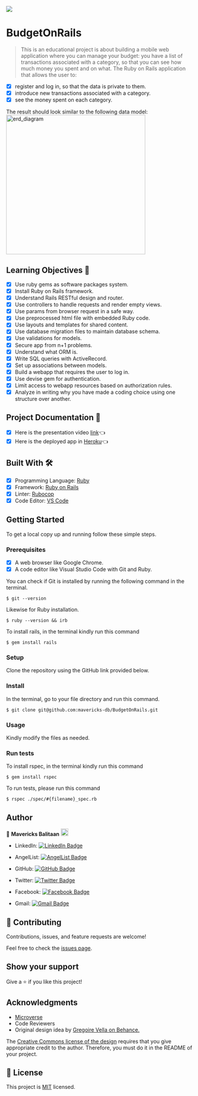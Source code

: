 ![](https://img.shields.io/badge/Microverse-blueviolet)

# BudgetOnRails

> This is an educational project is about building a mobile web application where you can manage your budget: you have a list of transactions associated with a category, so that you can see how much money you spent and on what. The Ruby on Rails application that allows the user to:
- [x] register and log in, so that the data is private to them.
- [x] introduce new transactions associated with a category.
- [x] see the money spent on each category.

The result should look similar to the following data model:
<img width="374" alt="erd_diagram" src="https://user-images.githubusercontent.com/98527559/188287544-68d6fb5b-a265-4001-b1ac-3dc74393d720.png">

## Learning Objectives 🔖
- [x] Use ruby gems as software packages system.
- [x] Install Ruby on Rails framework.
- [x] Understand Rails RESTful design and router.
- [x] Use controllers to handle requests and render empty views.
- [x] Use params from browser request in a safe way.
- [x] Use preprocessed html file with embedded Ruby code.
- [x] Use layouts and templates for shared content.
- [x] Use database migration files to maintain database schema.
- [x] Use validations for models.
- [x] Secure app from n+1 problems.
- [x] Understand what ORM is.
- [x] Write SQL queries with ActiveRecord.
- [x] Set up associations between models.
- [x] Build a webapp that requires the user to log in.
- [x] Use devise gem for authentication.
- [x] Limit access to webapp resources based on authorization rules.
- [x] Analyze in writing why you have made a coding choice using one structure over another.

## Project Documentation 📄

- [x] Here is the presentation video [link](https://www.loom.com/share/0aef6bef3faa4c6b9542e351a164bf35)👈
- [x] Here is the deployed app in [Heroku](https://app-budget-on-rails.herokuapp.com/)👈

## Built With 🛠️

- [x] Programming Language: [Ruby](https://www.ruby-lang.org/en/)
- [x] Framework: [Ruby on Rails](https://rubyonrails.org/)
- [x] Linter: [Rubocop](https://rubocop.org/)
- [x] Code Editor: [VS Code](https://code.visualstudio.com/)

## Getting Started

To get a local copy up and running follow these simple steps.

### Prerequisites

- [x] A web browser like Google Chrome.
- [x] A code editor like Visual Studio Code with Git and Ruby.

You can check if Git is installed by running the following command in the terminal.
```
$ git --version
```

Likewise for Ruby installation.
```
$ ruby --version && irb
```

To install rails, in the terminal kindly run this command
```
$ gem install rails
```

### Setup

Clone the repository using the GitHub link provided below.

### Install

In the terminal, go to your file directory and run this command.

```
$ git clone git@github.com:mavericks-db/BudgetOnRails.git
```

### Usage

Kindly modify the files as needed.

### Run tests

To install rspec, in the terminal kindly run this command

```
$ gem install rspec
```

To run tests, please run this command
```
$ rspec ./spec/#{filename}_spec.rb
```

## Author

👤 **Mavericks Balitaan** <img src="https://emojis.slackmojis.com/emojis/images/1531849430/4246/blob-sunglasses.gif?1531849430" width="20"/>

- LinkedIn: [![LinkedIn Badge](https://img.shields.io/badge/-mavericks--db-white?logo=LinkedIn&logoColor=0A66C2&style=plastic)](https://www.linkedin.com/in/mavericks-db/)

- AngelList: [![AngelList Badge](https://img.shields.io/badge/-mavericks--db-white?logo=AngelList&logoColor=000000&style=plastic)](https://angel.co/u/mavericks-db)

- GitHub: [![GitHub Badge](https://img.shields.io/badge/-mavericks--db-white?logo=GitHub&logoColor=181717&style=plastic)](https://github.com/mavericks-db)

- Twitter: [![Twitter Badge](https://img.shields.io/badge/-mavericks__db-white?logo=Twitter&logoColor=1DA1F2&style=plastic)](https://twitter.com/mavericks_db)

- Facebook: [![Facebook Badge](https://img.shields.io/badge/-mavericksdb-white?logo=Facebook&logoColor=1877F2&style=plastic)](https://www.facebook.com/mavericksdb/)

- Gmail: [![Gmail Badge](https://img.shields.io/badge/-balitaanmavericks-white?logo=Gmail&logoColor=EA4335&style=plastic)](mailto:balitaanmavericks@gmail.com)

## 🤝 Contributing

Contributions, issues, and feature requests are welcome!

Feel free to check the [issues page](https://github.com/mavericks-db/BudgetOnRails/issues).

## Show your support

Give a ⭐️ if you like this project!

## Acknowledgments

- [Microverse](https://www.microverse.org/)
- Code Reviewers
- Original design idea by [Gregoire Vella on Behance.](https://www.behance.net/gregoirevella)

The [Creative Commons license of the design](https://creativecommons.org/licenses/by-nc/4.0/) requires that you give appropriate credit to the author. Therefore, you must do it in the README of your project.

## 📝 License

This project is [MIT](./MIT.md) licensed.